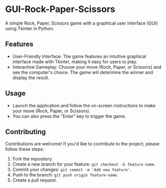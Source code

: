 # GUI-Rock-Paper-Scissors
A simple Rock, Paper, Scissors game with a graphical user interface (GUI) using Tkinter in Python.

## Features

- User-Friendly Interface: The game features an intuitive graphical interface made with Tkinter, making it easy for users to play.
- Interactive Gameplay: Choose your move (Rock, Paper, or Scissors) and see the computer's choice. The game will determine the winner and display the result.

## Usage

- Launch the application and follow the on-screen instructions to make your move (Rock, Paper, or Scissors).
- You can also press the "Enter" key to trigger the game.

## Contributing

Contributions are welcome! If you'd like to contribute to the project, please follow these steps:
1. Fork the repository.
2. Create a new branch for your feature: `git checkout -b feature-name`.
3. Commit your changes: `git commit -m 'Add new feature'`.
4. Push to the branch: `git push origin feature-name`.
5. Create a pull request.
